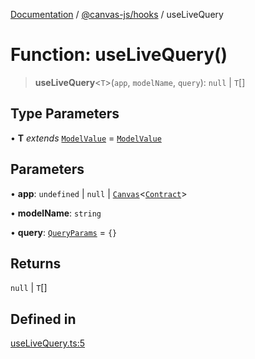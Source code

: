 [Documentation](../../../packages.md) / [@canvas-js/hooks](../index.md) / useLiveQuery

# Function: useLiveQuery()

> **useLiveQuery**\<`T`\>(`app`, `modelName`, `query`): `null` \| `T`[]

## Type Parameters

• **T** *extends* [`ModelValue`](../../modeldb/type-aliases/ModelValue.md) = [`ModelValue`](../../modeldb/type-aliases/ModelValue.md)

## Parameters

• **app**: `undefined` \| `null` \| [`Canvas`](../../core/classes/Canvas.md)\<[`Contract`](../../core/type-aliases/Contract.md)\>

• **modelName**: `string`

• **query**: [`QueryParams`](../../modeldb/type-aliases/QueryParams.md) = `{}`

## Returns

`null` \| `T`[]

## Defined in

[useLiveQuery.ts:5](https://github.com/canvasxyz/canvas/blob/62d177fb446565afa753f83091e84331fbd47245/packages/hooks/src/useLiveQuery.ts#L5)
